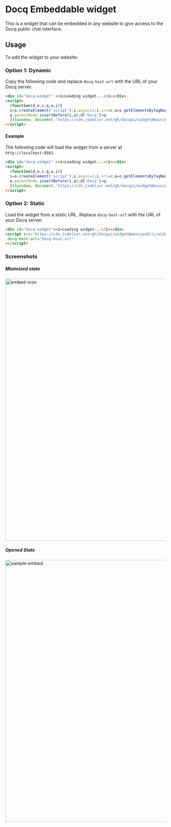 # Docq Embeddable widget

This is a widget that can be embedded in any website to give access to the Docq public chat interface.

## Usage
To add the widget to your website:

### Option 1: Dynamic

Copy the following code and replace `docq-host-url` with the URL of your Docq server.

```html
<div id="docq-widget" ><i>Loading widget...</i></div>
<script>
  (function(d,o,c,q,a,i){
  i=o.createElement('script');i.async=1;i.src=c;a=o.getElementsByTagName('script')[0];
  a.parentNode.insertBefore(i,a);d['Docq']=q;
  })(window, document,'https://cdn.jsdelivr.net/gh/docqai/widget@main/public/widget.js', 'docq-host-url')
</script>
```

#### Example
The following code will load the widget from  a server at `http://localhost:8501`.

```html
<div id="docq-widget" ><i>Loading widget...</i></div>
<script>
  (function(d,o,c,q,a,i){
  i=o.createElement('script');i.async=1;i.src=c;a=o.getElementsByTagName('script')[0];
  a.parentNode.insertBefore(i,a);d['Docq']=q;
  })(window, document,'https://cdn.jsdelivr.net/gh/docqai/widget@main/public/widget.js', 'http://localhost:8501')
</script>
```

### Option 2: Static
Load the widget from a static URL. Replace `docq-host-url` with the URL of your Docq server.
```html
<div id="docq-widget"><i>Loading widget...</i></div>
<script src="https://cdn.jsdelivr.net/gh/docqai/widget@main/public/widget.js"
 docq-host-url="docq-host-url"
></script>
```


### Screenshots

##### Minimized state

<img width="824" alt="embed-icon" src="https://github.com/docqai/widget/assets/64925863/195bde7a-4ff2-41bc-8687-4aa551172829">

##### Opened State

<img width="824" alt="sample-embed" src="https://github.com/docqai/widget/assets/64925863/8e5efe47-c5ca-4e46-81a7-36fe1e8d78e5">


